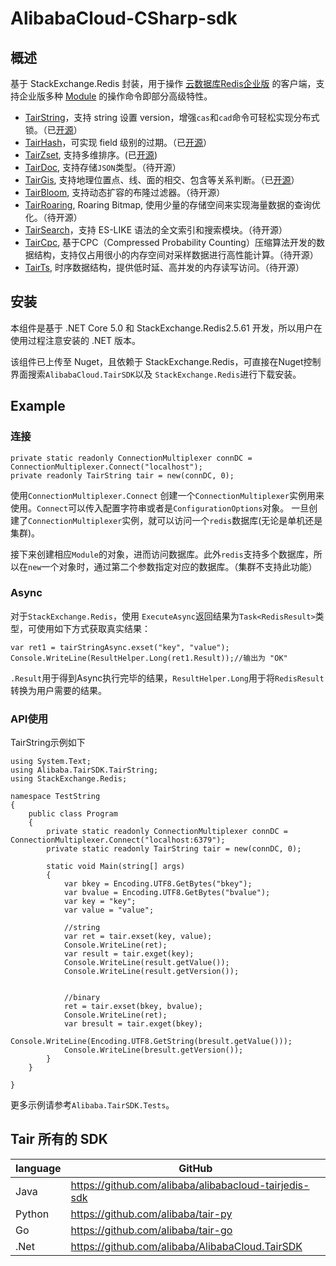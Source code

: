 # AlibabaCloud-CSharp-sdk

## 概述
基于 StackExchange.Redis 封装，用于操作 [云数据库Redis企业版](https://help.aliyun.com/document_detail/145957.html) 的客户端，支持企业版多种 [Module](https://help.aliyun.com/document_detail/146579.html) 的操作命令即部分高级特性。

* [TairString](https://help.aliyun.com/document_detail/145902.html)，支持 string 设置 version，增强`cas`和`cad`命令可轻松实现分布式锁。（已[开源](https://github.com/alibaba/TairString)）
* [TairHash](https://help.aliyun.com/document_detail/145970.html)，可实现 field 级别的过期。（已[开源](https://github.com/alibaba/TairHash)）
* [TairZset](https://help.aliyun.com/document_detail/292812.html), 支持多维排序。(已[开源](https://github.com/alibaba/TairZset))
* [TairDoc](https://help.aliyun.com/document_detail/145940.html), 支持存储`JSON`类型。（待开源）
* [TairGis](https://help.aliyun.com/document_detail/145971.html), 支持地理位置点、线、面的相交、包含等关系判断。（已[开源](https://github.com/tair-opensource/TairGis)）
* [TairBloom](https://help.aliyun.com/document_detail/145972.html), 支持动态扩容的布隆过滤器。（待开源）
* [TairRoaring](https://help.aliyun.com/document_detail/311433.html), Roaring Bitmap, 使用少量的存储空间来实现海量数据的查询优化。（待开源）
* [TairSearch](https://help.aliyun.com/document_detail/417908.html)，支持 ES-LIKE 语法的全文索引和搜索模块。（待开源） 
* [TairCpc](https://help.aliyun.com/document_detail/410587.html), 基于CPC（Compressed Probability Counting）压缩算法开发的数据结构，支持仅占用很小的内存空间对采样数据进行高性能计算。（待开源）
* [TairTs](https://help.aliyun.com/document_detail/408954.html), 时序数据结构，提供低时延、高并发的内存读写访问。（待开源）

## 安装
本组件是基于 .NET Core 5.0 和 StackExchange.Redis2.5.61 开发，所以用户在使用过程注意安装的 .NET 版本。

该组件已上传至 Nuget，且依赖于 StackExchange.Redis，可直接在Nuget控制界面搜索`AlibabaCloud.TairSDK`以及 `StackExchange.Redis`进行下载安装。


## Example
### 连接

```
private static readonly ConnectionMultiplexer connDC = ConnectionMultiplexer.Connect("localhost");
private readonly TairString tair = new(connDC, 0);
```
使用`ConnectionMultiplexer.Connect` 创建一个`ConnectionMultiplexer`实例用来使用。`Connect`可以传入配置字符串或者是`ConfigurationOptions`对象。
一旦创建了`ConnectionMultiplexer`实例，就可以访问一个`redis`数据库(无论是单机还是集群)。

接下来创建相应`Module`的对象，进而访问数据库。此外`redis`支持多个数据库，所以在`new`一个对象时，通过第二个参数指定对应的数据库。（集群不支持此功能）

### Async
对于`StackExchange.Redis`，使用	`ExecuteAsync`返回结果为`Task<RedisResult>`类型，可使用如下方式获取真实结果：

```
var ret1 = tairStringAsync.exset("key", "value");
Console.WriteLine(ResultHelper.Long(ret1.Result));//输出为 "OK"
```
`.Result`用于得到Async执行完毕的结果，`ResultHelper.Long`用于将`RedisResult`转换为用户需要的结果。

### API使用
TairString示例如下

```
using System.Text;
using Alibaba.TairSDK.TairString;
using StackExchange.Redis;

namespace TestString
{
    public class Program
    {
        private static readonly ConnectionMultiplexer connDC = ConnectionMultiplexer.Connect("localhost:6379");
        private static readonly TairString tair = new(connDC, 0);
        
        static void Main(string[] args)
        {
            var bkey = Encoding.UTF8.GetBytes("bkey");
            var bvalue = Encoding.UTF8.GetBytes("bvalue");
            var key = "key";
            var value = "value";

            //string
            var ret = tair.exset(key, value);
            Console.WriteLine(ret);
            var result = tair.exget(key);
            Console.WriteLine(result.getValue());
            Console.WriteLine(result.getVersion());
            

            //binary
            ret = tair.exset(bkey, bvalue);
            Console.WriteLine(ret);
            var bresult = tair.exget(bkey);
            Console.WriteLine(Encoding.UTF8.GetString(bresult.getValue()));
            Console.WriteLine(bresult.getVersion());
        }
    } 

}
```

更多示例请参考`Alibaba.TairSDK.Tests`。

## Tair 所有的 SDK

| language | GitHub |
|----------|---|
| Java     |https://github.com/alibaba/alibabacloud-tairjedis-sdk|
| Python   |https://github.com/alibaba/tair-py|
| Go       |https://github.com/alibaba/tair-go|
| .Net     |https://github.com/alibaba/AlibabaCloud.TairSDK|
